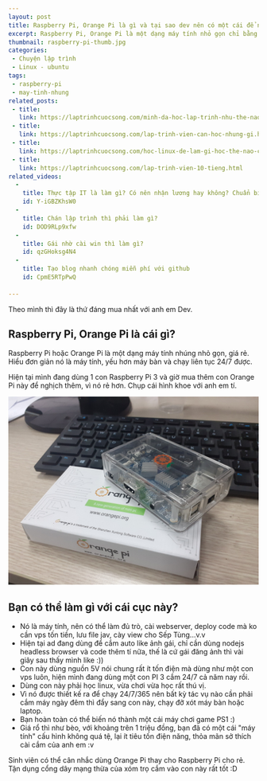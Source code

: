 ```yaml
---
layout: post
title: Raspberry Pi, Orange Pi là gì và tại sao dev nên có một cái để nghịch?
excerpt: Raspberry Pi, Orange Pi là một dạng máy tính nhỏ gọn chỉ bằng lòng bàn tay, rẻ và tốn ít năng lượng. Một thiết bị rất đáng để tìm hiểu cho lập trình viên với nhiều ứng dụng hữu ích.
thumbnail: raspberry-pi-thumb.jpg
categories:
 - Chuyện lập trình
 - Linux - ubuntu
tags:
 - raspberry-pi
 - may-tinh-nhung
related_posts:
 - title:
   link: https://laptrinhcuocsong.com/minh-da-hoc-lap-trinh-nhu-the-nao.html
 - title:
   link: https://laptrinhcuocsong.com/lap-trinh-vien-can-hoc-nhung-gi.html
 - title:
   link: https://laptrinhcuocsong.com/hoc-linux-de-lam-gi-hoc-the-nao-cho-hieu-qua.html
 - title:
   link: https://laptrinhcuocsong.com/lap-trinh-vien-10-tieng.html
related_videos:
  -
    title: Thực tập IT là làm gì? Có nên nhận lương hay không? Chuẩn bị gì cho kỳ thực tập?
    id: Y-iGBZKhsW0
  -
    title: Chán lập trình thì phải làm gì?
    id: DOD9RLp9xfw
  -
    title: Gái nhờ cài win thì làm gì?
    id: qzGHoksg4N4
  -
    title: Tạo blog nhanh chóng miễn phí với github
    id: CpmE5RTpPwQ

---
```

Theo mình thì đây là thứ đáng mua nhất với anh em Dev.

## Raspberry Pi, Orange Pi là cái gì?

Raspberry Pi hoặc Orange Pi là một dạng máy tính nhúng nhỏ gọn, giá rẻ. Hiểu đơn giản nó là máy tính, yếu hơn máy bàn và chạy liên tục 24/7 được.

Hiện tại mình đang dùng 1 con Raspberry Pi 3 và giờ mua thêm con Orange Pi này để nghịch thêm, vì nó rẻ hơn. Chụp cái hình khoe với anh em tí.

![Orange pi](images/orange-pi.jpg)

## Bạn có thể làm gì với cái cục này?

- Nó là máy tính, nên có thể làm đủ trò, cài webserver, deploy code mà ko cần vps tốn tiền, lưu file jav, cày view cho Sếp Tùng...v.v
- Hiện tại ad đang dùng để cắm auto like ảnh gái, chỉ cần dùng nodejs headless browser và code thêm tí nữa, thế là cứ gái đăng ảnh thì vài giây sau thấy mình like :))
- Con này dùng nguồn 5V nói chung rất ít tốn điện mà dùng như một con vps luôn,  hiện mình đang dùng một con PI 3 cắm 24/7 cả năm nay rồi.
- Dùng con này phải học linux, vừa chơi vừa học rất thú vị.
- Vì nó được thiết kế ra để chạy 24/7/365 nên bất kỳ tác vụ nào cần phải cắm máy ngày đêm thì đẩy sang con này, chạy đỡ xót máy bàn hoặc laptop.
- Bạn hoàn toàn có thể biến nó thành một cái máy chơi game PS1 :)
- Giá rổ thì như bèo, với khoảng trên 1 triệu đồng, bạn đã có một cái "máy tính" cấu hình không quá tệ, lại ít tiêu tốn điện năng, thỏa mãn sở thích cài cắm của anh em :v

Sinh viên có thể cân nhắc dùng Orange Pi thay cho Raspberry Pi cho rẻ. Tận dụng cổng dây mạng thừa của xóm trọ cắm vào con này rất tốt :D